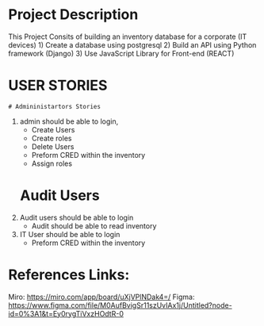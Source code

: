 # Project Description
This Project Consits of building an inventory database for a corporate (IT devices) 
        1) Create a database using postgresql
        2) Build an API using Python framework (Django)
        3) Use JavaScript Library for Front-end (REACT)

# USER STORIES
    # Admininistartors Stories
1) admin should be able to login,
    - Create Users
    - Create roles
    - Delete Users
    - Preform CRED within the inventory
    - Assign roles
    # Audit Users
2)  Audit users should be able to login
    - Audit should be able to read inventory
3)  IT User should be able to login
    -  Preform CRED within the inventory
    
# References Links:
Miro: https://miro.com/app/board/uXjVPlNDak4=/
Figma: https://www.figma.com/file/M0AufBvigSr11szUvIAx1j/Untitled?node-id=0%3A1&t=Ey0rygTiVxzHOdtR-0

